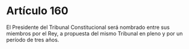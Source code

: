 # Artículo 160

El Presidente del Tribunal Constitucional será nombrado entre sus miembros por el Rey, a propuesta del mismo Tribunal en pleno y por un período de tres años.
